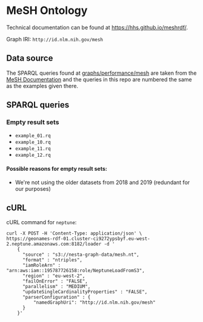 # MeSH Ontology

Technical documentation can be found at https://hhs.github.io/meshrdf/.

Graph IRI: `http://id.nlm.nih.gov/mesh`

## Data source

The SPARQL queries found at [graphs/performance/mesh](../../quality/mesh) are
taken from the [MeSH Documentation](https://hhs.github.io/meshrdf/sample-queries)
and the queries in this repo are numbered the same as the examples given there.

## SPARQL queries

### Empty result sets

- `example_01.rq`
- `example_10.rq`
- `example_11.rq`
- `example_12.rq`

#### Possible reasons for empty result sets:

- We're not using the older datasets from
  2018 and 2019 (redundant for our purposes)

## cURL

cURL command for `neptune`:

```
curl -X POST -H 'Content-Type: application/json' \
https://geonames-rdf-01.cluster-ci9272ypsbyf.eu-west-2.neptune.amazonaws.com:8182/loader -d '
    {
      "source" : "s3://nesta-graph-data/mesh.nt",
      "format" : "ntriples",
      "iamRoleArn" : "arn:aws:iam::195787726158:role/NeptuneLoadFromS3",
      "region" : "eu-west-2",
      "failOnError" : "FALSE",
      "parallelism" : "MEDIUM",
      "updateSingleCardinalityProperties" : "FALSE",
      "parserConfiguration" : {
          "namedGraphUri": "http://id.nlm.nih.gov/mesh"
      }
    }'
```

